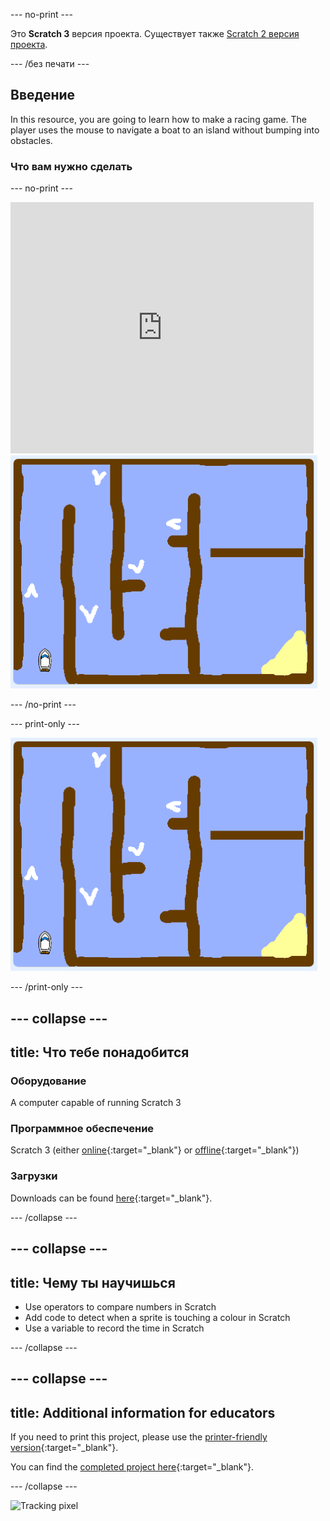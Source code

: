 \--- no-print \---

Это **Scratch 3** версия проекта. Существует также [Scratch 2 версия проекта](https://projects.raspberrypi.org/en/projects/boat-race-scratch2).

\--- /без печати \---

## Введение

In this resource, you are going to learn how to make a racing game. The player uses the mouse to navigate a boat to an island without bumping into obstacles.

### Что вам нужно сделать

\--- no-print \---

<div class="scratch-preview">
  <iframe allowtransparency="true" width="485" height="402" src="https://scratch.mit.edu/projects/embed/276662533/?autostart=false" frameborder="0" scrolling="no"></iframe>
  <img src="images/boat_race_demo.png">
</div>

\--- /no-print \---

\--- print-only \---

![boat race demo](images/boat_race_demo.png)

\--- /print-only \---

## \--- collapse \---

## title: Что тебе понадобится

### Оборудование

A computer capable of running Scratch 3

### Программное обеспечение

Scratch 3 (either [online](https://rpf.io/scratchon){:target="_blank"} or [offline](https://rpf.io/scratchoff){:target="_blank"})

### Загрузки

Downloads can be found [here](http://rpf.io/p/en/boat-race-go){:target="_blank"}.

\--- /collapse \---

## \--- collapse \---

## title: Чему ты научишься

- Use operators to compare numbers in Scratch
- Add code to detect when a sprite is touching a colour in Scratch
- Use a variable to record the time in Scratch

\--- /collapse \---

## \--- collapse \---

## title: Additional information for educators

If you need to print this project, please use the [printer-friendly version](https://projects.raspberrypi.org/en/projects/boat-race/print){:target="_blank"}.

You can find the [completed project here](http://rpf.io/p/en/boat-race-get){:target="_blank"}.

\--- /collapse \---

![Tracking pixel](https://code.org/api/hour/begin_codeclub_boatrace.png)
